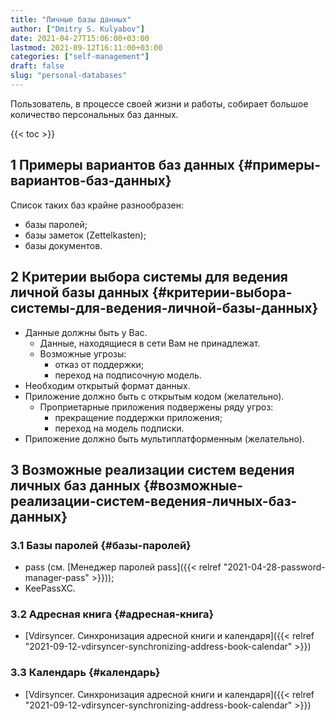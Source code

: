 ```yaml
---
title: "Личные базы данных"
author: ["Dmitry S. Kulyabov"]
date: 2021-04-27T15:06:00+03:00
lastmod: 2021-09-12T16:11:00+03:00
categories: ["self-management"]
draft: false
slug: "personal-databases"
---
```


Пользователь, в процессе своей жизни и работы, собирает большое количество персональных баз данных.

<!--more-->

{{< toc >}}


## <span class="section-num">1</span> Примеры вариантов баз данных {#примеры-вариантов-баз-данных}

Список таких баз крайне разнообразен:

-   базы паролей;
-   базы заметок (Zettelkasten);
-   базы документов.


## <span class="section-num">2</span> Критерии выбора системы для ведения личной базы данных {#критерии-выбора-системы-для-ведения-личной-базы-данных}

-   Данные должны быть у Вас.
    -   Данные, находящиеся в сети Вам не принадлежат.
    -   Возможные угрозы:
        -   отказ от поддержки;
        -   переход на подписочную модель.
-   Необходим открытый формат данных.
-   Приложение должно быть с открытым кодом (желательно).
    -   Проприетарные приложения подвержены ряду угроз:
        -   прекращение поддержки приложения;
        -   переход на модель подписки.
-   Приложение должно быть мультиплатформенным (желательно).


## <span class="section-num">3</span> Возможные реализации систем ведения личных баз данных {#возможные-реализации-систем-ведения-личных-баз-данных}


### <span class="section-num">3.1</span> Базы паролей {#базы-паролей}

-   pass (см. [Менеджер паролей pass]({{< relref "2021-04-28-password-manager-pass" >}}));
-   KeePassXC.


### <span class="section-num">3.2</span> Адресная книга {#адресная-книга}

-   [Vdirsyncer. Синхронизация адресной книги и календаря]({{< relref "2021-09-12-vdirsyncer-synchronizing-address-book-calendar" >}})


### <span class="section-num">3.3</span> Календарь {#календарь}

-   [Vdirsyncer. Синхронизация адресной книги и календаря]({{< relref "2021-09-12-vdirsyncer-synchronizing-address-book-calendar" >}})
